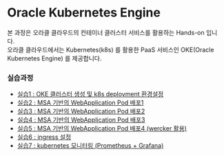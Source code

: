 # Oracle Kubernetes Engine
본 과정은 오라클 클라우드의 컨테이너 클러스터 서비스를 활용하는 Hands-on 입니다.  
오라클 클라우드에서는 Kubernetes(k8s) 를 활용한 PaaS 서비스인 OKE(Oracle Kubernetes Engine) 를 제공합니다.  
  
  
### 실습과정
+ [실습1 : OKE 클러스터 생성 및 k8s deployment 환경설정](/HandsOnLab100.md)
+ [실습2 : MSA 기반의 WebApplication Pod 배포1](/HandsOnLab200.md)
+ [실습3 : MSA 기반의 WebApplication Pod 배포2](/HandsOnLab300.md)
+ [실습4 : MSA 기반의 WebApplication Pod 배포3](/HandsOnLab400.md)
+ [실습5 : MSA 기반의 WebApplication Pod 배포4 (wercker 활용)](/HandsOnLab500.md)
+ [실습6 : ingress 설정](/HandsOnLab600.md)
+ [실습7 : kubernetes 모니터링 (Prometheus + Grafana)](/HandsOnLab700.md)
<!-- + [실습8 : kubernetes 모니터링 (EFK)](/HandsOnLab800.md)
+ [실습9 : istio](/HandsOnLab900.md) -->
